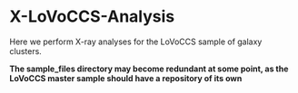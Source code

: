 # X-LoVoCCS-Analysis
Here we perform X-ray analyses for the LoVoCCS sample of galaxy clusters.

**The sample_files directory may become redundant at some point, as the LoVoCCS master sample should have a repository of its own**
